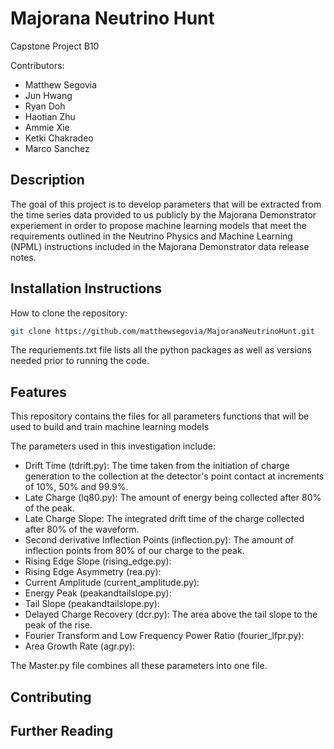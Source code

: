 # Majorana Neutrino Hunt
Capstone Project B10

Contributors:
- Matthew Segovia
- Jun Hwang
- Ryan Doh
- Haotian Zhu
- Ammie Xie
- Ketki Chakradeo
- Marco Sanchez

## Description
The goal of this project is to develop parameters that will be extracted from the time series data provided to us publicly by the Majorana Demonstrator experiement in order to propose machine learning models that meet the requirements outlined in the Neutrino Physics and Machine Learning (NPML) instructions included in the Majorana Demonstrator data release notes.

## Installation Instructions
How to clone the repository:
``` bash
git clone https://github.com/matthewsegovia/MajoranaNeutrinoHunt.git
``` 

The requriements.txt file lists all the python packages as well as versions needed prior to running the code.

## Features
This repository contains the files for all parameters functions that will be used to build and train machine learning models 

The parameters used in this investigation include:

- Drift Time (tdrift.py): The time taken from the initiation of charge generation to the collection at the detector's point contact at increments of 10%, 50% and 99.9%.
- Late Charge (lq80.py): The amount of energy being collected after 80% of the peak.
- Late Charge Slope: The integrated drift time of the charge collected after 80% of the waveform.
- Second derivative Inflection Points (inflection.py): The amount of inflection points from 80% of our charge to the peak.
- Rising Edge Slope (rising_edge.py): 
- Rising Edge Asymmetry (rea.py): 
- Current Amplitude (current_amplitude.py): 
- Energy Peak (peakandtailslope.py): 
- Tail Slope (peakandtailslope.py): 
- Delayed Charge Recovery (dcr.py): The area above the tail slope to the peak of the rise.
- Fourier Transform and Low Frequency Power Ratio (fourier_lfpr.py): 
- Area Growth Rate (agr.py): 

The Master.py file combines all these parameters into one file.

## Contributing

## Further Reading
